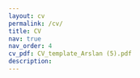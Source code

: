 ```yaml
---
layout: cv
permalink: /cv/
title: CV
nav: true
nav_order: 4
cv_pdf: CV_template_Arslan (5).pdf
description: 
---
```

